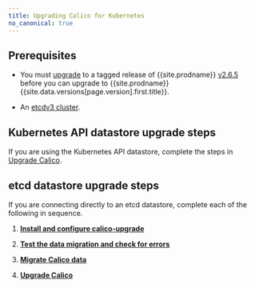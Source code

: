 ```yaml
---
title: Upgrading Calico for Kubernetes
no_canonical: true
---
```



## Prerequisites

- You must [upgrade](/v2.6/getting-started/kubernetes/upgrade) 
  to a tagged release of {{site.prodname}} [v2.6.5](https://github.com/projectcalico/calico/releases) before you can upgrade to {{site.prodname}} {{site.data.versions[page.version].first.title}}. 

- An [etcdv3 cluster](https://coreos.com/etcd/docs/latest/). 


## Kubernetes API datastore upgrade steps

If you are using the Kubernetes API datastore, complete the steps in [Upgrade Calico](/{{page.version}}/getting-started/kubernetes/upgrade/upgrade).

## etcd datastore upgrade steps

If you are connecting directly to an etcd datastore, complete each 
of the following in sequence.

1. **[Install and configure calico-upgrade](/{{page.version}}/getting-started/kubernetes/upgrade/setup)** 

1. **[Test the data migration and check for errors](/{{page.version}}/getting-started/kubernetes/upgrade/test)**

1. **[Migrate Calico data](/{{page.version}}/getting-started/kubernetes/upgrade/migrate)** 

1. **[Upgrade Calico](/{{page.version}}/getting-started/kubernetes/upgrade/upgrade)** 